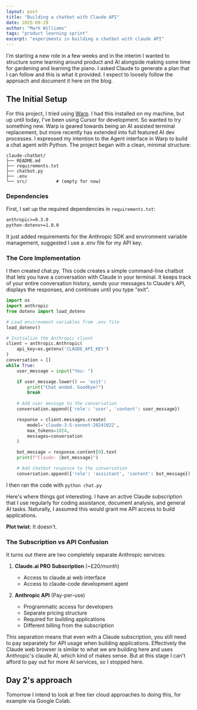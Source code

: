 ```yaml
---
layout: post
title: "Building a chatbot with Claude API"
date: 2025-09-29
author: "Mark Williams"
tags: "product learning sprint"
excerpt: "experiments in building a chatbot with claude API"
---
```


I'm starting a new role in a few weeks and in the interim I wanted  to structure some learning around product and AI alongside making  some time for gardening and learning the piano. I asked Claude to  generate a plan that I can follow and this is what it provided. I expect to loosely follow the approach and document it here on the blog.

## The Initial Setup

For this project, I tried using [Warp](https://www.warp.dev/). I had this installed on my machine, but up until today, I've been using Cursor for development. So wanted to try something new. Warp is geared towards being an AI assisted terminal replacement, but more recently has extended into full featured AI dev processes. I expressed my intention to the Agent interface in Warp to build a chat agent with Python. The project began with a clean, minimal structure:

```
claude-chatbot/
├── README.md
├── requirements.txt
├── chatbot.py
├── .env
└── src/           # (empty for now)
```

### Dependencies

First, I set up the required dependencies in `requirements.txt`:

```txt path=null start=null
anthropic>=0.3.0
python-dotenv>=1.0.0
```

It just added requirements for the Anthropic SDK and environment variable management, suggested I use a .env file for my API key.

### The Core Implementation

I then created chat.py. This code creates a simple command-line chatbot that lets you have a conversation with Claude in your terminal. It keeps track of your entire conversation history, sends your messages to Claude's API, displays the responses, and continues until you type "exit".

```python path=/Users/Mark/Desktop/Code/claude-chatbot/chatbot.py start=1
import os
import anthropic
from dotenv import load_dotenv

# Load environment variables from .env file
load_dotenv()

# Initialize the Anthropic client
client = anthropic.Anthropic(
    api_key=os.getenv('CLAUDE_API_KEY')
)
conversation = []
while True:
    user_message = input("You: ")

    if user_message.lower() == 'exit':
        print("Chat ended. Goodbye!")
        break
    
    # Add user message to the conversation
    conversation.append({'role': 'user', 'content': user_message})

    response = client.messages.create(
        model='claude-3-5-sonnet-20241022',
        max_tokens=1024,
        messages=conversation
    )

    bot_message = response.content[0].text
    print(f"Claude: {bot_message}")

    # Add chatbot response to the conversation
    conversation.append({'role': 'assistant', 'content': bot_message})
```

I then ran the code with `python chat.py`


Here's where things got interesting. I have an active Claude subscription that I use regularly for coding assistance, document analysis, and general AI tasks. Naturally, I assumed this would grant me API access to build applications.

**Plot twist**: It doesn't.

### The Subscription vs API Confusion

It turns out there are two completely separate Anthropic services:

1. **Claude.ai PRO Subscription** (~£20/month)
   - Access to claude.ai web interface
   - Access  to claude-code development agent

2. **Anthropic API** (Pay-per-use)
   - Programmatic access for developers
   - Separate pricing structure
   - Required for building applications
   - Different billing from the subscription

This separation means that even with a Claude subscription, you still need to pay separately for API usage when building applications. Effectively the Claude web browser is similar to what we are building here and uses Anthropic's claude AI, which kind of makes sense. But at this stage I can't afford to pay out for more AI services, so I stopped here.

## Day 2's approach

Tomorrow I intend to look at free tier cloud approaches to doing this, for example via Google Colab.

